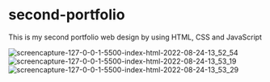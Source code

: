 # second-portfolio
This is my second portfolio web design by using HTML, CSS and JavaScript 

![screencapture-127-0-0-1-5500-index-html-2022-08-24-13_52_54](https://user-images.githubusercontent.com/83629756/186351006-368fccaf-8b11-4829-9a86-94ceb0c6ba65.png)
![screencapture-127-0-0-1-5500-index-html-2022-08-24-13_53_19](https://user-images.githubusercontent.com/83629756/186351016-b223d17c-74f4-4e04-a1c2-6911ccb83bc5.png)
![screencapture-127-0-0-1-5500-index-html-2022-08-24-13_53_29](https://user-images.githubusercontent.com/83629756/186351019-ee1b2007-5a20-4b02-b5be-6fbb0cf48d70.png)
